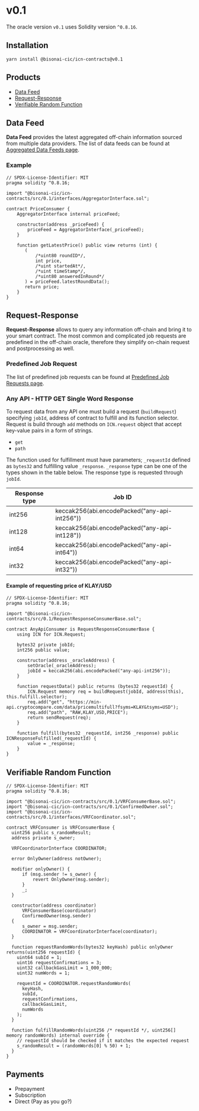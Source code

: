 # v0.1

The oracle version `v0.1` uses Solidity version `^0.8.16`.

## Installation

```
yarn install @bisonai-cic/icn-contracts@v0.1
```

## Products

* [Data Feed](#data-feed)
* [Request-Response](#request-response)
* [Verifiable Random Function](#verifiable-random-function)

## Data Feed

**Data Feed** provides the latest aggregated off-chain information sourced from multiple data providers.
The list of data feeds can be found at [Aggregated Data Feeds page](aggregated-data-feeds.md).

### Example

```Solidity
// SPDX-License-Identifier: MIT
pragma solidity ^0.8.16;

import "@bisonai-cic/icn-contracts/src/0.1/interfaces/AggregatorInterface.sol";

contract PriceConsumer {
    AggregatorInterface internal priceFeed;

    constructor(address _priceFeed) {
        priceFeed = AggregatorInterface(_priceFeed);
    }

    function getLatestPrice() public view returns (int) {
       (
           /*uint80 roundID*/,
           int price,
           /*uint startedAt*/,
           /*uint timeStamp*/,
           /*uint80 answeredInRound*/
       ) = priceFeed.latestRoundData();
       return price;
    }
}

```

## Request-Response

**Request-Response** allows to query any information off-chain and bring it to your smart contract.
The most common and complicated job requests are predefined in the off-chain oracle, therefore they simplify on-chain request and postprocessing as well.

### Predefined Job Request

The list of predefined job requests can be found at [Predefined Job Requests page](predefined-job-requests.md).

### Any API - HTTP GET Single Word Response

To request data from any API one must build a request (`buildRequest`) specifying `jobId`, address of contract to fulfill and its function selector.
Request is build through `add` methods on `ICN.request` object that accept key-value pairs in a form of strings.

* `get`
* `path`

The function used for fulfillment must have parameters; `_requestId` defined as `bytes32` and fulfilling value `_response`.
`_response` type can be one of the types shown in the table below.
The response type is requested through `jobId`.

| Response type | Job ID                                        |
|---------------|-----------------------------------------------|
| int256        | keccak256(abi.encodePacked("any-api-int256")) |
| int128        | keccak256(abi.encodePacked("any-api-int128")) |
| int64         | keccak256(abi.encodePacked("any-api-int64"))  |
| int32         | keccak256(abi.encodePacked("any-api-int32"))  |

#### Example of requesting price of KLAY/USD

```Solidity
// SPDX-License-Identifier: MIT
pragma solidity ^0.8.16;

import "@bisonai-cic/icn-contracts/src/0.1/RequestResponseConsumerBase.sol";

contract AnyApiConsumer is RequestResponseConsumerBase {
    using ICN for ICN.Request;

    bytes32 private jobId;
    int256 public value;

    constructor(address _oracleAddress) {
        setOracle(_oracleAddress);
        jobId = keccak256(abi.encodePacked("any-api-int256"));
    }

    function requestData() public returns (bytes32 requestId) {
        ICN.Request memory req = buildRequest(jobId, address(this), this.fulfill.selector);
        req.add("get", "https://min-api.cryptocompare.com/data/pricemultifull?fsyms=KLAY&tsyms=USD");
        req.add("path", "RAW,KLAY,USD,PRICE");
        return sendRequest(req);
    }

    function fulfill(bytes32 _requestId, int256 _response) public ICNResponseFulfilled(_requestId) {
        value = _response;
    }
}
```

<!--
### Any API - HTTP GET Multi-Variable Word Responses
### Any API - HTTP GET Element in Array Response
### Any API - HTTP GET Large Responses
-->

## Verifiable Random Function

```Solidity
// SPDX-License-Identifier: MIT
pragma solidity ^0.8.16;

import "@bisonai-cic/icn-contracts/src/0.1/VRFConsumerBase.sol";
import "@bisonai-cic/icn-contracts/src/0.1/ConfirmedOwner.sol";
import "@bisonai-cic/icn-contracts/src/0.1/interfaces/VRFCoordinator.sol";

contract VRFConsumer is VRFConsumerBase {
  uint256 public s_randomResult;
  address private s_owner;

  VRFCoordinatorInterface COORDINATOR;

  error OnlyOwner(address notOwner);

  modifier onlyOwner() {
      if (msg.sender != s_owner) {
          revert OnlyOwner(msg.sender);
      }
      _;
  }

  constructor(address coordinator)
      VRFConsumerBase(coordinator)
      ConfirmedOwner(msg.sender)
  {
      s_owner = msg.sender;
      COORDINATOR = VRFCoordinatorInterface(coordinator);
  }

  function requestRandomWords(bytes32 keyHash) public onlyOwner returns(uint256 requestId) {
    uint64 subId = 1;
    uint16 requestConfirmations = 3;
    uint32 callbackGasLimit = 1_000_000;
    uint32 numWords = 1;

    requestId = COORDINATOR.requestRandomWords(
      keyHash,
      subId,
      requestConfirmations,
      callbackGasLimit,
      numWords
    );
  }

  function fulfillRandomWords(uint256 /* requestId */, uint256[] memory randomWords) internal override {
    // requestId should be checked if it matches the expected request
    s_randomResult = (randomWords[0] % 50) + 1;
  }
}

```

## Payments

* Prepayment
* Subscription
* Direct (Pay as you go?)
